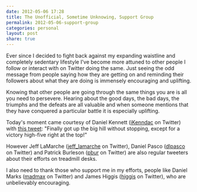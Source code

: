```yaml
---
date: 2012-05-06 17:28
title: The Unofficial, Sometime Unknowing, Support Group
permalink: 2012-05-06-support-group
categories: personal
layout: post
share: true
---
```


Ever since I decided to fight back against my expanding waistline and completely sedentary lifestyle I've become more attuned to other people I follow or interact with on Twitter doing the same. Just seeing the odd message from people saying how they are getting on and reminding their followers about what they are doing is immensely  encouraging and uplifting.

Knowing that other people are going through the same things you are is all you need to persevere. Hearing about the good days, the bad days, the triumphs and the defeats are all valuable and when someone mentions that they have conquered a particular battle it is especially uplifting.

Today's moment came courtesy of Daniel Kennett ([iKenndac](https://twitter.com/iKenndac) on Twitter) with [this tweet](http://twitter.com/iKenndac/status/199164769830313985): "Finally got up the big hill without stopping, except for a victory high-five right at the top!"

However Jeff LaMarche ([jeff_lamarche](https://twitter.com/jeff_lamarche) on Twitter), Daniel Pasco ([dlpasco](https://twitter.com/dlpasco) on Twitter) and Patrick Burleson ([pbur](https://twitter.com/pbur) on Twitter) are also regular tweeters about their efforts on treadmill desks.

I also need to thank those who support me in my efforts, people like Daniel Marks ([madmax](https://twitter.com/madmax) on Twitter) and  James Higgis ([higgis](https://twitter.com/higgis) on Twitter), who are unbelievably encouraging.

